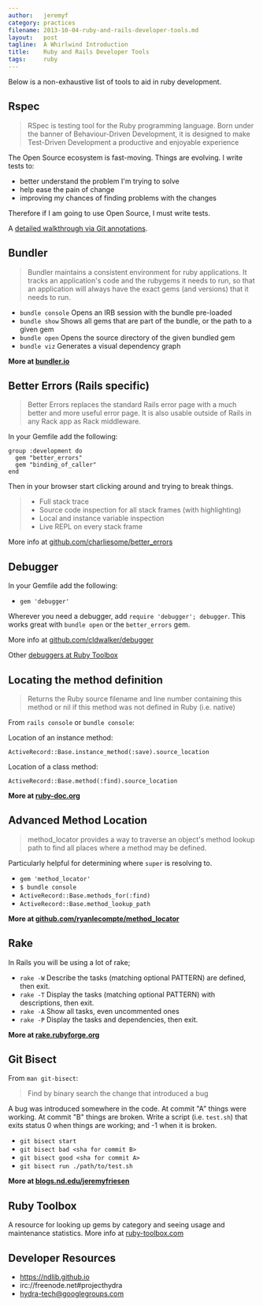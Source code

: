 ```yaml
---
author:   jeremyf
category: practices
filename: 2013-10-04-ruby-and-rails-developer-tools.md
layout:   post
tagline:  A Whirlwind Introduction
title:    Ruby and Rails Developer Tools
tags:     ruby
---
```


Below is a non-exhaustive list of tools to aid in ruby development.

## Rspec

> RSpec is testing tool for the Ruby programming language. Born under the banner
> of Behaviour-Driven Development, it is designed to make Test-Driven
> Development a productive and enjoyable experience

The Open Source ecosystem is fast-moving. Things are evolving. I write tests to:

* better understand the problem I'm trying to solve
* help ease the pain of change
* improving my chances of finding problems with the changes

Therefore if I am going to use Open Source, I must write tests.

A [detailed walkthrough via Git annotations](https://github.com/jeremyf/hydra-camp-testing).

## Bundler

> Bundler maintains a consistent environment for ruby applications. It tracks an
> application's code and the rubygems it needs to run, so that an application
> will always have the exact gems (and versions) that it needs to run.

* `bundle console` Opens an IRB session with the bundle pre-loaded
* `bundle show` Shows all gems that are part of the bundle, or the path to a given gem
* `bundle open` Opens the source directory of the given bundled gem
* `bundle viz` Generates a visual dependency graph

**More at [bundler.io](http://bundler.io/)**

## Better Errors (Rails specific)

> Better Errors replaces the standard Rails error page with a much better and
> more useful error page. It is also usable outside of Rails in any Rack app as
> Rack middleware.

In your Gemfile add the following:

    group :development do
      gem "better_errors"
      gem "binding_of_caller"
    end

Then in your browser start clicking around and trying to break things.

> * Full stack trace
> * Source code inspection for all stack frames (with highlighting)
> * Local and instance variable inspection
> * Live REPL on every stack frame

More info at [github.com/charliesome/better_errors](https://github.com/charliesome/better_errors)

## Debugger

In your Gemfile add the following:

* `gem 'debugger'`

Wherever you need a debugger, add `require 'debugger'; debugger`. This works
great with `bundle open` or the `better_errors` gem.

More info at [github.com/cldwalker/debugger](https://github.com/cldwalker/debugger)

Other [debuggers at Ruby Toolbox](https://www.ruby-toolbox.com/search?utf8=%E2%9C%93&q=debugger)

## Locating the method definition

> Returns the Ruby source filename and line number containing this method or
> nil if this method was not defined in Ruby (i.e. native)

From `rails console` or `bundle console`:

Location of an instance method:
```
ActiveRecord::Base.instance_method(:save).source_location
```

Location of a class method:
```
ActiveRecord::Base.method(:find).source_location
```
**More at [ruby-doc.org](http://www.ruby-doc.org/core-1.9.3/Method.html#method-i-source_location)**

## Advanced Method Location

> method_locator provides a way to traverse an object's method lookup path to
> find all places where a method may be defined.

Particularly helpful for determining where `super` is resolving to.

* `gem 'method_locator'`
* `$ bundle console`
* `ActiveRecord::Base.methods_for(:find)`
* `ActiveRecord::Base.method_lookup_path`

**More at [github.com/ryanlecompte/method_locator](https://github.com/ryanlecompte/method_locator)**

## Rake

In Rails you will be using a lot of rake;

* `rake -W` Describe the tasks (matching optional PATTERN) are defined, then exit.
* `rake -T` Display the tasks (matching optional PATTERN) with descriptions, then exit.
* `rake -A` Show all tasks, even uncommented ones
* `rake -P` Display the tasks and dependencies, then exit.

**More at [rake.rubyforge.org](http://rake.rubyforge.org/)**

## Git Bisect

From `man git-bisect`:

> Find by binary search the change that introduced a bug

A bug was introduced somewhere in the code. At commit "A" things were working. At commit "B" things are broken. Write a script (i.e. `test.sh`) that exits status 0 when things are working; and -1 when it is broken.

* `git bisect start`
* `git bisect bad <sha for commit B>`
* `git bisect good <sha for commit A>`
* `git bisect run ./path/to/test.sh`

**More at [blogs.nd.edu/jeremyfriesen](http://blogs.nd.edu/jeremyfriesen/2012/10/08/using-git-bisect-for-finding-when-a-bug-was-introduced/)**

## Ruby Toolbox

A resource for looking up gems by category and seeing usage and maintenance
statistics. More info at [ruby-toolbox.com](https://www.ruby-toolbox.com/)

## Developer Resources

* https://ndlib.github.io
* irc://freenode.net#projecthydra
* hydra-tech@googlegroups.com